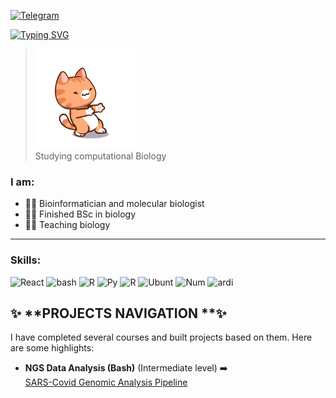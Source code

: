 

[![Telegram](https://img.shields.io/badge/Telegram--brightgreen?style=social&logo=Telegram)](https://t.me/BioChemExam100)

<a href="https://git.io/typing-svg"><img src="https://readme-typing-svg.demolab.com?font=Fira+&weight=900&size=26&pause=2000&color=31B4F7&background=01010003&center=true&width=435&lines=Bioinformatican%2C+biologist" alt="Typing SVG" /></a>

> <img src="https://github.com/Ig0rSid0r0v/Ig0rSid0r0v/blob/main/cat-cats.gif?raw=true" width="160"> </br>
> Studying сomputational Biology 

### I am:
 - 🧑‍💻 Bioinformatician and molecular biologist 
 - 🏄‍♂️ Finished BSc in biology
 - 🦸‍♂️ Teaching biology

   
_________________________
### Skills: 
<p>
  <img alt="React" src=https://camo.githubusercontent.com/050fc4e602f25dd4fc337b873fbc62b7d393673a9f4b1e7529a9a61ea35485a5/68747470733a2f2f696d672e736869656c64732e696f2f62616467652f507974686f6e2d4646443433423f7374796c653d666f722d7468652d6261646765266c6f676f3d707974686f6e266c6f676f436f6c6f723d626c7565 />
  <img alt="bash" src=https://camo.githubusercontent.com/2f19542f0d78e117dd876b6df7de72d9915da42a78e4f08f13204bb16ba2b199/68747470733a2f2f696d672e736869656c64732e696f2f62616467652f474e55253230426173682d3445414132353f7374796c653d666f722d7468652d6261646765266c6f676f3d474e5525323042617368266c6f676f436f6c6f723d7768697465 />
 <img alt="R" src=https://camo.githubusercontent.com/7c3d9c0c71b81848e4c4ac763d4f2bc059be4feb6c8f381382d7c0cdc378221f/68747470733a2f2f696d672e736869656c64732e696f2f62616467652f522d3237364443333f7374796c653d666f722d7468652d6261646765266c6f676f3d72266c6f676f436f6c6f723d7768697465 /> 
  <img alt="Py" src=https://camo.githubusercontent.com/abe6e366036e56d9e95204c717893351aec9cfbccedd8ad06a0c615fd1918ee5/68747470733a2f2f696d672e736869656c64732e696f2f62616467652f5079436861726d2d3030303030302e7376673f267374796c653d666f722d7468652d6261646765266c6f676f3d5079436861726d266c6f676f436f6c6f723d7768697465 /> 
  <img alt="R" src = https://camo.githubusercontent.com/f1c12d857b9582c62f5506cff641f6d72dca9f098cca1f91178ca05246fd068b/68747470733a2f2f696d672e736869656c64732e696f2f62616467652f5253747564696f2d3735414144423f7374796c653d666f722d7468652d6261646765266c6f676f3d5253747564696f266c6f676f436f6c6f723d7768697465 /> 
  <img alt="Ubunt" src=https://camo.githubusercontent.com/dd44c065577f813a8d6c976fef88976f812eed4bfcfa20fa6b23ebb899a09531/68747470733a2f2f696d672e736869656c64732e696f2f62616467652f5562756e74752d4539353432303f7374796c653d666f722d7468652d6261646765266c6f676f3d7562756e7475266c6f676f436f6c6f723d7768697465 /> 
  <img alt="Num" src =https://camo.githubusercontent.com/dfba2a5ec89e3df8642ef5cccbf01ea8f597476812f0823be491b11c34e1c990/68747470733a2f2f696d672e736869656c64732e696f2f62616467652f4e756d70792d3737374242343f7374796c653d666f722d7468652d6261646765266c6f676f3d6e756d7079266c6f676f436f6c6f723d7768697465 /> 
  <img alt="ardi" src=https://camo.githubusercontent.com/f26ecafc87e3d212f9be5117df3d5be24d75ea9572b623eef9628bdccd1146d3/68747470733a2f2f696d672e736869656c64732e696f2f62616467652f41726475696e6f2d3030393739443f7374796c653d666f722d7468652d6261646765266c6f676f3d41726475696e6f266c6f676f436f6c6f723d7768697465 /> 
  </p>


  ## ✨ **PROJECTS NAVIGATION **✨
I have completed several courses and built projects based on them. Here are some highlights:

- **NGS Data Analysis (Bash)** (Intermediate level) ➡️  
   <a href="https://github.com/Ig0rSid0r0v/SARS-CoV-2/tree/main">SARS-Covid Genomic Analysis Pipeline</a>
